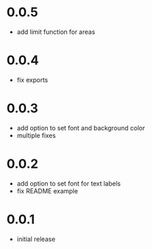 # 0.0.5
- add limit function for areas

# 0.0.4
- fix exports

# 0.0.3
- add option to set font and background color
- multiple fixes

# 0.0.2
- add option to set font for text labels
- fix README example

# 0.0.1
- initial release